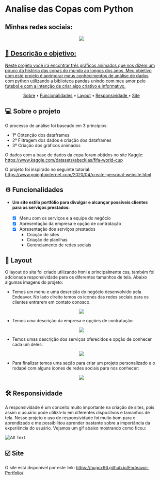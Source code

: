 # Analise das Copas com Python

## Minhas redes sociais:

<p align="center">
	<a  href="https://github.com/Hugox96/">
	<img src="https://img.shields.io/static/v1?label=Git&message=Hugo&color=191970&style=for-the-badge&logo=ghost"/>
</p>	


 ## :memo: Descrição e objetivo:
 
Neste projeto você irá encontrar três gráficos animados que nos dizem um pouco da história das copas do mundo ao longos dos anos. Meu objetivo com este projeto é aprimorar meus conhecimentos de análise de dados com python utilizando a biblioteca pandas unindo com meu amor pelo futebol e com a intenção de criar algo criativo e informativo.


<p align="center">
 <a href="#-sobre-o-projeto">Sobre</a> •
 <a href="#-Funcionalidades">Funcionalidades</a> •
 <a href="#-layout">Layout</a> •  
 <a href="#-responsividade">Responsividade </a>  • 
 <a href="#-site"> Site </a>	
</p>


## 💻 Sobre o projeto

O processo de análise foi baseado em 3 principios:

* 1º Obtenção dos dataframes 
* 2º Filtragem dos dados e criação dos dataframes
* 3º Criação dos gráficos animados

O dados com a base de dados da copa foram obtidos no site Kaggle: https://www.kaggle.com/datasets/abecklas/fifa-world-cup

O projeto foi inspirado no seguinte tutorial: https://www.goingtointernet.com/2020/04/create-personal-website.html

## ⚙️ Funcionalidades

- #### Um site estilo portfólio para divulgar e alcançar possíveis clientes para os serviços prestados:
  - [x] Menu com os serviços e a equipe do negócio
  - [x] Apresentação da empresa e opção de contratação 
  - [x] Apresentação dos serviços prestados
    - Criação de sites
    - Criação de planilhas
    - Gerenciamento de redes sociais
    
## 🎨 Layout

O layout do site foi criado utilizando html e principalmente css, também foi adcionada responsividade para os diferentes tamanhos de tela. 
Abaixo algumas imagens do projeto:

- Temos um menu e uma descrição do negócio desenvolvido pela Endeavor. No lado direito temos os ícones das redes sociais para os clientes entrarem em contato conosco.

<p align="center">
  <img src= "https://user-images.githubusercontent.com/62472486/115281945-f6b44700-a11f-11eb-81c3-1d141cd5dc78.png">
</p>

- Temos uma descrição da empresa e opções de contratação: 

<p align="center">
  <img src= "https://user-images.githubusercontent.com/62472486/115283337-99b99080-a121-11eb-831c-1c2e2ca9fd45.png">
</p>

- Temos umas descrição dos serviços oferecidos e opção de conhecer cada um deles:

<p align="center">
  <img src= "https://user-images.githubusercontent.com/62472486/115283786-3419d400-a122-11eb-9ef8-78985f87e409.png">
</p>

- Para finalizar temos uma seção para criar um projeto personalizado e o rodapé com alguns ícones de redes sociais para nos conhecer:

<p align="center">
  <img src= "https://user-images.githubusercontent.com/62472486/115284171-b86c5700-a122-11eb-9a6a-115e1df4bcd4.png">
</p>

## 🛠 Responsividade

A responsividade é um conceito muito importante na criação de sites, pois assim o usuário pode utilizá-lo em diferentes dispositvos e tamanhos de tela. Nesse projeto o uso de responsividade foi muito bom para o aprendizado e me possibilitou aprender bastante sobre a importância da experiência do usuário.
Vejamos um gif abaixo mostrando como ficou:

![Alt Text](https://user-images.githubusercontent.com/62472486/118557490-a2f74680-b73b-11eb-9e50-350fe5c9bc5e.gif)

## :ballot_box_with_check: Site
 O site está disponível por este link: https://hugox96.github.io/Endeavor-Portfolio/

